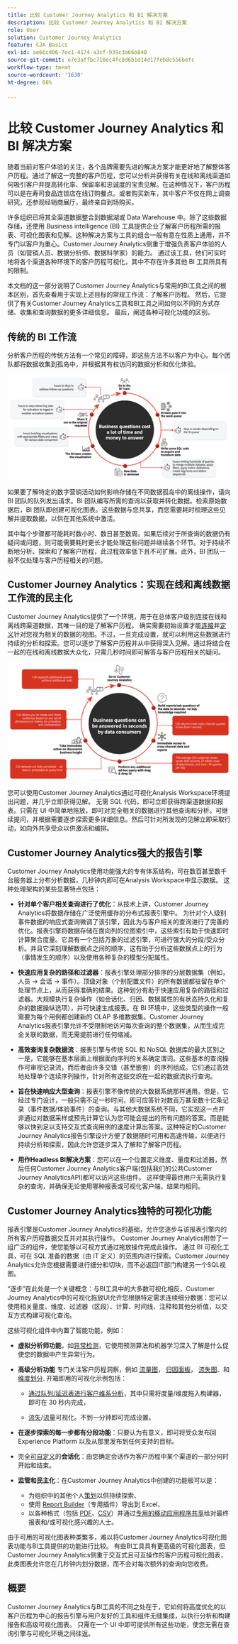 ```yaml
---
title: 比较 Customer Journey Analytics 和 BI 解决方案
description: 比较 Customer Journey Analytics 和 BI 解决方案
role: User
solution: Customer Journey Analytics
feature: CJA Basics
exl-id: ae66cd06-7ec1-4174-a3cf-939c3a66b840
source-git-commit: e7e3affbc710ec4fc8d6b1d14d17feb8c556befc
workflow-type: tm+mt
source-wordcount: '1638'
ht-degree: 66%

---
```


# 比较 Customer Journey Analytics 和 BI 解决方案

随着当前对客户体验的关注，各个品牌需要先进的解决方案才能更好地了解整体客户历程。通过了解这一完整的客户历程，您可以分析并获得有关在线和离线渠道如何吸引客户并提高转化率、保留率和忠诚度的宝贵见解。在这种情况下，客户历程可以是在寿司食品连锁店在线订购餐点。或者购买新车，其中客户不仅在网上调查研究，还参观经销商展厅，最终亲自到场购买。

许多组织已将其全渠道数据整合到数据湖或 Data Warehouse 中。除了这些数据存储，还使用 Business intelligence (BI) 工具提供企业了解客户历程所需的报表、可视化图表和见解。这种解决方案与工具的组合一般有意在性质上通用，并不专门以客户为重心。Customer Journey Analytics侧重于增强负责客户体验的人员（如营销人员、数据分析师、数据科学家）的能力。 通过该工具，他们可实时地将各个渠道各种环境下的客户历程可视化，其中不存在许多其他 BI 工具所具有的限制。

本文档的这一部分说明了Customer Journey Analytics与常用的BI工具之间的根本区别，首先查看用于实现上述目标的常规工作流：了解客户历程。 然后，它提供了有关Customer Journey Analytics工具和BI工具之间如何以不同的方式存储、收集和查询数据的更多详细信息。 最后，阐述各种可视化功能的区别。

## 传统的 BI 工作流

分析客户历程的传统方法有一个常见的障碍，即这些方法不以客户为中心。每个团队都将数据收集到孤岛中，并根据其有权访问的数据分析和优化体验。

![典型的 BI 工作流](./assets/biworkflow.png)

如果要了解特定的数字营销活动如何影响存储在不同数据孤岛中的离线操作，请向 BI 团队的队列发出请求。BI 团队编写所需的查询以获取并转化数据。检索原始数据后，BI 团队即创建可视化图表。这些数据与您共享，而您需要耗时梳理这些见解并提取数据，以供在其他系统中激活。

其中每个步骤都可能耗时数小时、数日甚至数周。如果后续对于所查询的数据仍有疑问或问题，则可能需要耗时更长才能处理这些问题并继续各个环节。对于持续不断地分析、探索和了解客户历程，此过程效率低下且不可扩展。此外，BI 团队一般不仅处理与客户历程相关的问题。

## Customer Journey Analytics：实现在线和离线数据工作流的民主化

Customer Journey Analytics提供了一个环境，用于在总体客户级别连接在线和离线跨渠道数据，其唯一目的是了解客户历程。 确实需要初始设置才能[连接](/help/connections/overview.md)并[定义](/help/data-views/data-views.md)针对您视为相关的数据的视图。不过，一旦完成设置，就可以利用这些数据进行持续的分析和探索。您可以逐步了解客户历程并从中获得深入见解。通过将结合在一起的在线和离线数据大众化，只需几秒时间即可解答与客户历程相关的疑问。

![Customer Journey Analytics工作流](./assets/cjaworkflow.png)

您可以使用Customer Journey Analytics通过可视化Analysis Workspace环境提出问题，并几乎立即获得见解。 无需 SQL 代码，即可立即获得跨渠道数据和报表。只需在 UI 中简单地拖放，即可对完全相关的数据进行其他查询和分析。可继续提问，并根据需要逐步探索更多详细信息。然后可针对所发现的见解立即采取行动，如向外共享受众以供激活和编排。

## Customer Journey Analytics强大的报告引擎

Customer Journey Analytics使用功能强大的专有体系结构，可在数百甚至数千台服务器上分布分析数据，几秒钟内即可在Analysis Workspace中显示数据。 这种处理架构的某些显著特点包括：

* **针对单个客户相关查询进行了优化**：从技术上讲，Customer Journey Analytics将数据存储在广泛使用缓存的分布式报表引擎中。 为针对个人级别事件数据的响应式查询微调了该引擎，因此为与客户相关的查询进行了完善的优化。报表引擎将数据存储在面向列的位图索引中，这些索引有助于快速即时计算聚合度量。它具有一个包括万象的过滤引擎，可进行强大的分段/受众分析。并且它深刻理解数据点之间的顺序，这有助于分析这些数据点上的行为（事情发生的顺序）以及使用各种复杂的模型分配属性。

* **快速应用复杂的路径和过滤器**：报表引擎处理部分排序的分层数据集（例如，人员 -> 会话 -> 事件）。顶级对象（个别配置文件）的所有数据都驻留在单个处理节点上，从而获得准确的结果。这种划分有助于快速应用复杂的路径和过滤器。大规模执行复杂操作（如会话化、归因、数据属性的有状态持久化和复杂的数据操纵选项），并可快速生成报表。在 BI 环境中，这些类型的操作一般需要为每个用例都创建新的 OLAP 多维数据集。Customer Journey Analytics报表引擎允许不受限制地访问每次查询的整个数据集，从而生成完全关联的数据，而无需提前进行任何缩减。

* **高效查询复杂数据流**：报表引擎与传统 SQL 和 NoSQL 数据库的最大区别之一是，它能够在基本层面上根据面向序列的关系确定谓词。这些基本的查询操作可审视记录流，而后者由许多交错（甚至嵌套）的序列组成。它们通过高效地处理单个连续序列操作，针对所有这些交织在一起的数据流执行查询。

* **旨在快速响应大型查询**：报表引擎不像传统的大数据系统那样通用。但是，它经过专门设计，一般只需不足一秒时间，即可应答针对数百万甚至数十亿条记录（事件数据/体验事件）的查询。与其他大数据系统不同，它实现这一点并非通过对数据采样或预先计算它认为您可能会提出的所有问题的答案。而是能够以快到足以支持交互式查询用例的速度计算出答案。这种特定的Customer Journey Analytics报告引擎设计方便了数据随时可用和高速传输，以便进行持续分析和探索，因此允许您逐步深入了解和了解客户历程。

* **用作Headless BI解决方案**：您可以在一个位置定义维度、量度和过滤器，然后任何Customer Journey Analytics客户端(包括我们的公共Customer Journey AnalyticsAPI)都可以访问这些组件。 这样使得最终用户无需执行复杂的查询，并确保无论使用哪种报表或可视化客户端，结果均相同。

## Customer Journey Analytics独特的可视化功能

报表引擎是Customer Journey Analytics的基础，允许您逐步与该报表引擎内的所有客户历程数据交互并对其执行操作。 Customer Journey Analytics附带了一组广泛的组件，使您能够以可视方式通过拖放操作完成此操作。 通过 BI 可视化工具，可在 SQL 准备的数据（由 IT 定义）的范围内进行探索。Customer Journey Analytics允许您根据需要进行细分和切块，而不必返回IT部门构建另一个SQL视图。

“逐步”在此处是一个关键概念：与BI工具中的大多数可视化相反，Customer Journey Analytics中的可视化拖放UI允许您根据特定需求连续细分数据：您可以使用相关量度、维度、过滤器（区段）、计算、时间线、注释和其他分析值，以交互方式构建可视化查询。

这些可视化组件中内置了智能功能，例如：

* **虚拟分析师功能**，如[异常检测](/help/analysis-workspace/virtual-analyst/c-anomaly-detection/anomaly-detection.md)，它使用预测算法和机器学习深入了解是什么促使您的数据中产生异常行为。

* **高级分析功能** 专门关注客户历程洞察，例如 [流量图](/help/analysis-workspace/visualizations/c-flow/flow.md)， [归因面板](/help/analysis-workspace/c-panels/attribution.md)， [流失图](/help/analysis-workspace/visualizations/fallout/fallout-flow.md)、和 [维度划分](/help/components/dimensions/t-breakdown-fa.md). 开箱即用的可视化示例包括：

   * [通过队列/延迟表进行客户维系分析](/help/analysis-workspace/visualizations/cohort-table/cohort-use-cases.md)，其中只需将度量/维度拖入构建器，即可在 30 秒内完成，

   * [流失](/help/analysis-workspace/visualizations/fallout/configuring-fallout.md)/[流量](/help/analysis-workspace/visualizations/c-flow/create-flow.md)可视化。不到一分钟即可完成设置。

* **在逐步探索的每一步都有分段功能**：只要认为有意义，即可将受众发布回 Experience Platform 以及从那里发布到任何支持的目标。

* 完全[可自定义](/help/data-views/component-settings/persistence.md)的&#x200B;**会话化**：由您确定会话作为客户历程中某个渠道的一部分何时开始和结束。

* **监管和民主化**：在Customer Journey Analytics中创建的功能板可以是：

   * 为组织中的其他个人[策划](/help/analysis-workspace/curate-share/curate.md)以供持续探索、
   * 使用 [Report Builder](/help/report-builder/report-buider-overview.md)（专用插件）导出到 Excel、
   * 以各种格式（包括 [PDF](/help/analysis-workspace/curate-share/download-send.md)、[CSV](/help/analysis-workspace/curate-share/download-send.md)）并通过[专用的移动应用程序](/help/mobile-app/home.md)[共享](/help/analysis-workspace/curate-share/share-projects.md)给对最终报表和/或可视化感兴趣的人士。

由于可用的可视化图表种类繁多，难以将Customer Journey Analytics可视化图表功能与BI工具提供的功能进行比较。 有些BI工具具有更高级的可视化图表，但Customer Journey Analytics侧重于交互式且可互操作的客户历程可视化图表，此类图表允许您在几秒钟内划分数据，而不会对每次额外的查询向您收费。


## 概要

Customer Journey Analytics与BI工具的不同之处在于，它如何将高度优化的以客户历程为中心的报告引擎与用户友好的工具和组件无缝集成，以执行分析和构建报告和高级可视化图表。 只需在一个 UI 中即可提供所有这些功能，使您无需在查询引擎与可视化环境之间往返。

